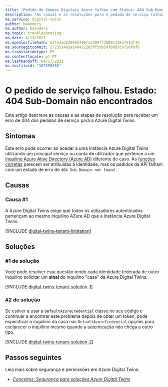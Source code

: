 ```yaml
---
title: 'Pedido de Gémeos Digitais Azure falhou com Status: 404 Sub-Domain não encontrados'
description: "As causas e as resoluções para o pedido de serviço falharam. Estado: 404 Sub-Domain não encontrados' em Azure Digital Twins."
ms.service: digital-twins
author: baanders
ms.author: baanders
ms.topic: troubleshooting
ms.date: 4/13/2021
ms.openlocfilehash: e3fe3ad22098d796faa309ff3509c318a7e1df4d
ms.sourcegitcommit: 272351402a140422205ff50b59f80d3c6758f6f6
ms.translationtype: MT
ms.contentlocale: pt-PT
ms.lasthandoff: 04/17/2021
ms.locfileid: "107590285"
---
```

# <a name="service-request-failed-status-404-sub-domain-not-found"></a>O pedido de serviço falhou. Estado: 404 Sub-Domain não encontrados

Este artigo descreve as causas e as etapas de resolução para receber um erro de 404 dos pedidos de serviço para a Azure Digital Twins. 

## <a name="symptoms"></a>Sintomas

Este erro pode ocorrer ao aceder a uma instância Azure Digital Twins utilizando um principal serviço ou conta de utilizador que pertence a um [inquilino Azure Ative Directory (Azure AD)](../active-directory/develop/quickstart-create-new-tenant.md) diferente do caso. As [funções corretas](concepts-security.md) parecem ser atribuídas à identidade, mas os pedidos da API falham com um estado de erro de `404 Sub-Domain not found` .

## <a name="causes"></a>Causas

### <a name="cause-1"></a>Causa #1

A Azure Digital Twins exige que todos os utilizadores autenticados pertençam ao mesmo inquilino AZure AD que a instância Azure Digital Twins.

[!INCLUDE [digital-twins-tenant-limitation](../../includes/digital-twins-tenant-limitation.md)]

## <a name="solutions"></a>Soluções

### <a name="solution-1"></a>#1 de solução

Você pode resolver esta questão tendo cada identidade federada de outro inquilino solicitar um **sinal** do inquilino "casa" da Azure Digital Twins. 

[!INCLUDE [digital-twins-tenant-solution-1](../../includes/digital-twins-tenant-solution-1.md)]

### <a name="solution-2"></a>#2 de solução

Se estiver a usar a `DefaultAzureCredential` classe no seu código e continuar a encontrar este problema depois de obter um token, pode especificar o inquilino da casa nas `DefaultAzureCredential` opções para esclarecer o inquilino mesmo quando a autenticação não chega a outro tipo.

[!INCLUDE [digital-twins-tenant-solution-2](../../includes/digital-twins-tenant-solution-2.md)]

## <a name="next-steps"></a>Passos seguintes

Leia mais sobre segurança e permissões em Azure Digital Twins:
* [*Conceitos: Segurança para soluções Azure Digital Twins*](concepts-security.md)
